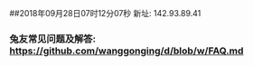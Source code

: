 ##2018年09月28日07时12分07秒 新址: 142.93.89.41
### 兔友常见问题及解答: https://github.com/wanggonging/d/blob/w/FAQ.md

